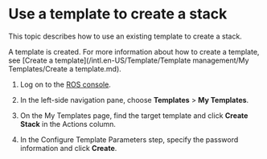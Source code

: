 # Use a template to create a stack

This topic describes how to use an existing template to create a stack.

A template is created. For more information about how to create a template, see [Create a template](/intl.en-US/Template/Template management/My Templates/Create a template.md).

1.  Log on to the [ROS console](http://ros.console.aliyun.com).

2.  In the left-side navigation pane, choose **Templates** \> **My Templates**.

3.  On the My Templates page, find the target template and click **Create Stack** in the Actions column.

4.  In the Configure Template Parameters step, specify the password information and click **Create**.


